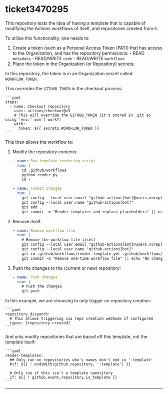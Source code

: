 # ticket3470295

This repository tests the idea of having a template that is capable of modifying the Actions workflows of itself, and repositories created from it.

To utilise this functionality, one needs to:

  1. Create a token (such as a Personal Access Token (PAT)) that has access to the Organization, and has the repository permissions:
    - READ `metadata`
    - READ/WRITE `code`
    - READ/WRITE `workflows`
  2. Place the token in the Organization (or Repository) secrets;

In this repository, the token is in an Organization secret called `WORKFLOW_TOKEN`.

This overrides the `GITHUB_TOKEN` in the checkout process:
    
    ```yaml
    steps:
      - name: Checkout repository
        uses: actions/checkout@v3
        # This will override the GITHUB_TOKEN (it's stored in .git so using 'env:' won't work?)
        with:
          token: ${{ secrets.WORKFLOW_TOKEN }}
    ```

This then allows the workflow to:

  1. Modify the repository contents:
      
      ```yaml
      - name: Run template rendering script
        run: |
          cd .github/workflows
          python render.py
          cd -
      
      - name: Commit changes
        run: |
          git config --local user.email "github-actions[bot]@users.noreply.github.com"
          git config --local user.name "github-actions[bot]"
          git add .
          git commit -m "Render templates and replace placeholders" || echo "No changes to commit"
      ```
  
  2. Remove itself:
      
      ```yaml
      - name: Remove workflow file
        run: |
          # Remove the workflow file itself
          git config --local user.email "github-actions[bot]@users.noreply.github.com"
          git config --local user.name "github-actions[bot]"
          git rm .github/workflows/render-template.yml .github/workflows/render.py
          git commit -m "Remove one-time workflow file" || echo "No changes to commit"
      ```
  
  3. Push the changes to the (current or new) repository:
      
      ```yaml
      - name: Push changes
        run: |
          # Push the changes
          git push
      ```

In this example, we are choosing to only trigger on repository creation:
    
    ```yaml
    repository_dispatch:
      # This allows triggering via repo creation webhook if configured
      types: [repository-created]
    ```

And only modify repositories that are _based_ off this template, not the
template itself:
    
    ```yaml
    render-templates:
      ## Only run on repositories who's names don't end in '-template'
      #if: ${{ ! endsWith(github.repository, '-template') }}
  
      # Only run if this isn't a template rpeository
      if: ${{ ! github.event.repository.is_template }}
    ```

----
[//]: # ( vim: set ts=4 sw=4 et cindent tw=80 ai si syn=markdown ft=markdown: )
